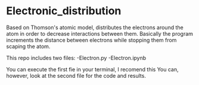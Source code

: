 # Electronic_distribution
Based on Thomson's atomic model, distributes the electrons around the atom in order to decrease interactions between them.
Basically the program increments the distance between electrons while stopping them from scaping the atom.

This repo includes two files:
  -Electron.py
  -Electron.ipynb

You can execute the first fie in your terminal, I recomend this 
You can, however, look at the second file for the code and results. 
